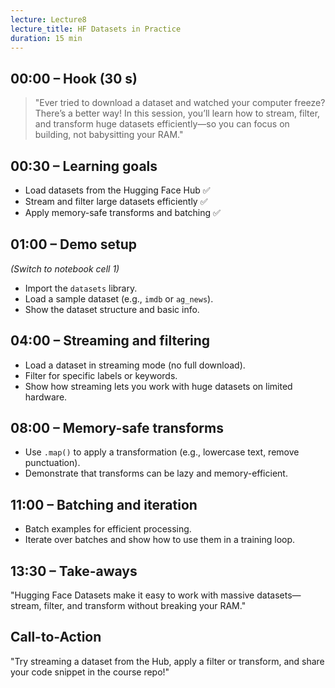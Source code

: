 ```yaml
---
lecture: Lecture8
lecture_title: HF Datasets in Practice
duration: 15 min
---
```


## 00:00 – Hook (30 s)
> "Ever tried to download a dataset and watched your computer freeze? There’s a better way! In this session, you’ll learn how to stream, filter, and transform huge datasets efficiently—so you can focus on building, not babysitting your RAM."

## 00:30 – Learning goals
- Load datasets from the Hugging Face Hub ✅
- Stream and filter large datasets efficiently ✅
- Apply memory-safe transforms and batching ✅

## 01:00 – Demo setup
_(Switch to notebook cell 1)_

- Import the `datasets` library.
- Load a sample dataset (e.g., `imdb` or `ag_news`).
- Show the dataset structure and basic info.

## 04:00 – Streaming and filtering
- Load a dataset in streaming mode (no full download).
- Filter for specific labels or keywords.
- Show how streaming lets you work with huge datasets on limited hardware.

## 08:00 – Memory-safe transforms
- Use `.map()` to apply a transformation (e.g., lowercase text, remove punctuation).
- Demonstrate that transforms can be lazy and memory-efficient.

## 11:00 – Batching and iteration
- Batch examples for efficient processing.
- Iterate over batches and show how to use them in a training loop.

## 13:30 – Take-aways
"Hugging Face Datasets make it easy to work with massive datasets—stream, filter, and transform without breaking your RAM."

## Call-to-Action
"Try streaming a dataset from the Hub, apply a filter or transform, and share your code snippet in the course repo!"
